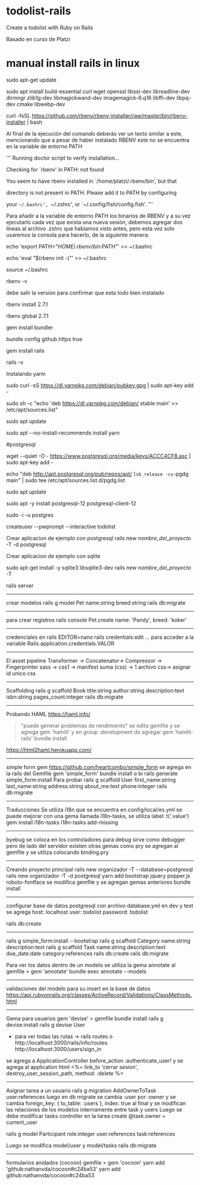 # todolist-rails
Create a todolist with Ruby on Rails


Basado en curso de Platzi

# manual install rails in linux

sudo apt-get update

sudo apt install build-essential curl wget openssl libssl-dev libreadline-dev dirmngr zlib1g-dev libmagickwand-dev imagemagick-6.q16 libffi-dev libpq-dev cmake libwebp-dev

curl -fsSL https://github.com/rbenv/rbenv-installer/raw/master/bin/rbenv-installer | bash

Al final de la ejecución del comando deberás ver un texto similar a este, mencionando que a pesar de haber instalado RBENV este no se encuentra en la variable de entorno PATH

'''
Running doctor script to verify installation...

Checking for `rbenv' in PATH: not found

You seem to have rbenv installed in `/home/platzi/.rbenv/bin', but that

directory is not present in PATH. Please add it to PATH by configuring

your `~/.bashrc', `~/.zshrc', or `~/.config/fish/config.fish'.
'''

Para añadir a la variable de entorno PATH los binarios de RBENV y a su vez ejecutarlo cada vez que exista una nueva sesión, debemos agregar dos líneas al archivo .zshrc que habíamos visto antes, pero esta vez solo usaremos la consola para hacerlo, de la siguiente manera:

echo 'export PATH="$HOME/.rbenv/bin:$PATH"' >> ~/.bashrc

echo 'eval "$(rbenv init -)"' >> ~/.bashrc

source ~/.bashrc

rbenv -v

debe salir la version para confirmar que esta todo bien instalado

rbenv install 2.7.1

rbenv global 2.7.1

gem install bundler

bundle config github.https true

gem install rails

rails -v

Instalando yarm

sudo curl -sS https://dl.yarnpkg.com/debian/pubkey.gpg | sudo apt-key add -

sudo sh -c "echo 'deb https://dl.yarnpkg.com/debian/ stable main' >> /etc/apt/sources.list"

sudo apt update

sudo apt --no-install-recommends install yarn

#postgresql

wget --quiet -O - https://www.postgresql.org/media/keys/ACCC4CF8.asc | sudo apt-key add -

echo "deb http://apt.postgresql.org/pub/repos/apt/ `lsb_release -cs`-pgdg main" | sudo tee /etc/apt/sources.list.d/pgdg.list

sudo apt update

sudo apt -y install postgresql-12 postgresql-client-12


sudo -i -u postgres

createuser --pwprompt --interactive todolist


Crear aplicacion de ejemplo con postgresql
rails new *nombre_del_proyecto* -T -d postgresql


Crear aplicacion  de ejemplo con sqlite

sudo apt-get install -y sqlite3 libsqlite3-dev
rails new *nombre_del_proyecto* -T


rails server

---
crear modelos
rails g model Pet name:string breed:string
rails db:migrate

---
para crear registros
rails console
Pet.create name: 'Pandy', breed: 'koker'

--- 
credenciales en rails
EDITOR=nano rails credentials:edit
...
para acceder a la variable Rails.application.credentials.VALOR

--- 
El asset pipeline
Transformer -> Concatenator-> Compressor -> Fingerprinter
sass -> css1 -> manifest suma (css) -> 1 archivo css-> asignar id unico css

---
Scaffolding
rails g scaffold Book title:string author:string description:text isbn:string pages_count:integer
rails db:migrate

---
Probando HAML https://haml.info/
> "puede generar problemas de rendimiento"
se edita gemfile y se agrega gem 'hamlit'
y en group :development do agregar gem 'hamlit-rails'
bundle install

https://html2haml.herokuapp.com/

---
simple form gem https://github.com/heartcombo/simple_form
se agrega en la rails del Gemfile gem 'simple_form'
bundle install o bi
rails generate simple_form:install
Para probar
rails g scaffold User first_name:string last_name:string address:string about_me:text phone:integer
rails db:migrate

---
Traducciones
Se utiliza i18n que se encuentra en config/local/es.yml
se puede mejorar con una gema llamada i18n-tasks, se utiliza label: t('.value')
gem install i18n-tasks
i18n-tasks add-missing

---

byebug se coloca en los controladores para debug
sirve como debugger pero de lado del servidor
existen otras gemas como pry se agregan al gemfile y se utiliza colocando binding.pry

---
Creando proyecto principal
rails new organizador -T --database=postgresql  
rails new organizador -T -d postgresql
yarn add bootstrap jquery popper.js roboto-fontface
se modifica gemfile y se agregan gemas anteriores
bundle install

---
configurar base de datos postgresql con archivo database.yml
en dev y test se agrega 
  host: localhost
  user: todolist
  password: todolist

rails db:create

---
rails g simple_form:install --bootstrap
rails g scaffold Category name:string description:text
rails g scaffold Task name:string description:text due_date:date category:references
rails db:create
rails db:migrate

Para ver los datos dentro de un modelo se utiliza la gema annotate
al gemfile > gem 'annotate'
bundle exec annotate --models

---
validaciones del modelo para su insert en la base de datos 
https://api.rubyonrails.org/classes/ActiveRecord/Validations/ClassMethods.html

--- 
Gema para usuarios
gem 'devise' > gemfile
bundle install
rails g devise:install
rails g devise User
* para ver todas las rutas -> rails routes o http://localhost:3000/rails/info/routes
http://localhost:3000/users/sign_in

se agrega a ApplicationController 
    before_action :authenticate_user!
y se agrega al application html 
    <%= link_to 'cerrar sesion', destroy_user_session_path, method: :delete %>

---
Asignar tarea a un usuario
rails g migration AddOwnerToTask user:references
luego en db migrate
se cambia :user por :owner y se cambia foreign_key: { to_table: :users }, index: true al final
y se modifican las relaciones de los modelos internamente entre task y users
Luego se debe modificar tasks controller en la tarea create
    @task.owner = current_user

rails g model Participant role:integer user:references task:references

Luego se modifica model/user  y model/tasks
rails db:migrate

---
formularios anidados (cocoon)
gemfile > gem 'cocoon'
yarn add 'github:nathanvda/cocoon#c24ba53'
yarn add github:nathanvda/cocoon#c24ba53
